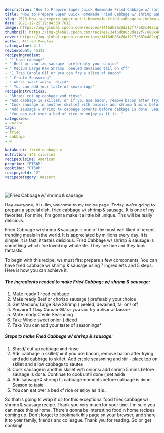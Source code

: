 ```yaml
---
description: "How to Prepare Super Quick Homemade Fried Cabbage w/ shrimp &amp; sausage"
title: "How to Prepare Super Quick Homemade Fried Cabbage w/ shrimp &amp; sausage"
slug: 2579-how-to-prepare-super-quick-homemade-fried-cabbage-w-shrimp-and-amp-sausage
date: 2021-12-25T19:04:30.761Z
image: https://img-global.cpcdn.com/recipes/34f6db86c8da12f7/680x482cq70/fried-cabbage-w-shrimp-sausage-recipe-main-photo.jpg
thumbnail: https://img-global.cpcdn.com/recipes/34f6db86c8da12f7/680x482cq70/fried-cabbage-w-shrimp-sausage-recipe-main-photo.jpg
cover: https://img-global.cpcdn.com/recipes/34f6db86c8da12f7/680x482cq70/fried-cabbage-w-shrimp-sausage-recipe-main-photo.jpg
author: Alfred Douglas
ratingvalue: 4.1
reviewcount: 45181
recipeingredient:
- "1 head cabbage"
- " Beef or chorizo sausage  preferably your choice"
- " Medium Large Raw Shrimp  peeled devained tail on off"
- "1 Tbsp Canola Oil or you can fry a slice of bacon"
- " Creole Seasoning"
- " Whole sweet onion  diced"
- " You can add your taste of seasonings"
recipeinstructions:
- "Shred/ cut up cabbage and rinse"
- "Add cabbage in skillet/ or if you use bacon, remove bacon after frying and add cabbage to skillet. Add creole seasoning and stir - place top on skillet and allow cabbage to sautee"
- "Cook sausage in another skillet with onions/ add shrimp 5 mins before sausage is done. Continue to cook until done ( set aside"
- "Add sausage & shrimp to cabbage moments before cabbage is done. Season to taste"
- "You can eat over a bed of rice or enjoy as it is.."
categories:
- Recipe
tags:
- fried
- cabbage
- w

katakunci: fried cabbage w 
nutrition: 141 calories
recipecuisine: American
preptime: "PT30M"
cooktime: "PT50M"
recipeyield: "2"
recipecategory: Dessert

---
```



![Fried Cabbage w/ shrimp & sausage](https://img-global.cpcdn.com/recipes/34f6db86c8da12f7/680x482cq70/fried-cabbage-w-shrimp-sausage-recipe-main-photo.jpg)

Hey everyone, it is Jim, welcome to my recipe page. Today, we're going to prepare a special dish, fried cabbage w/ shrimp & sausage. It is one of my favorites. For mine, I'm gonna make it a little bit unique. This will be really delicious.



Fried Cabbage w/ shrimp & sausage is one of the most well liked of recent trending meals in the world. It is appreciated by millions every day. It is simple, it is fast, it tastes delicious. Fried Cabbage w/ shrimp & sausage is something which I've loved my whole life. They are fine and they look fantastic.


To begin with this recipe, we must first prepare a few components. You can have fried cabbage w/ shrimp & sausage using 7 ingredients and 5 steps. Here is how you can achieve it.

<!--inarticleads1-->

##### The ingredients needed to make Fried Cabbage w/ shrimp & sausage:

1. Make ready 1 head cabbage
1. Make ready  Beef or chorizo sausage ( preferably your choice
1. Get  Medium/ Large Raw Shrimp ( peeled, devained, tail on/ off
1. Prepare 1 Tbsp Canola Oil/ or you can fry a slice of bacon-
1. Make ready  Creole Seasoning
1. Take  Whole sweet onion ( diced
1. Take  You can add your taste of seasonings*




<!--inarticleads2-->

##### Steps to make Fried Cabbage w/ shrimp & sausage:

1. Shred/ cut up cabbage and rinse
1. Add cabbage in skillet/ or if you use bacon, remove bacon after frying and add cabbage to skillet. Add creole seasoning and stir - place top on skillet and allow cabbage to sautee
1. Cook sausage in another skillet with onions/ add shrimp 5 mins before sausage is done. Continue to cook until done ( set aside
1. Add sausage & shrimp to cabbage moments before cabbage is done. Season to taste
1. You can eat over a bed of rice or enjoy as it is..




So that is going to wrap it up for this exceptional food fried cabbage w/ shrimp & sausage recipe. Thank you very much for your time. I'm sure you can make this at home. There's gonna be interesting food in home recipes coming up. Don't forget to bookmark this page on your browser, and share it to your family, friends and colleague. Thank you for reading. Go on get cooking!
